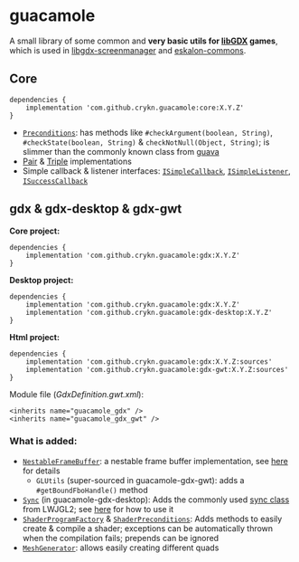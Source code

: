 # guacamole

A small library of some common and **very basic utils for [libGDX](https://github.com/libgdx/libgdx) games**, which is used in [libgdx-screenmanager](https://github.com/crykn/libgdx-screenmanager) and [eskalon-commons](https://github.com/eskalon/eskalon-commons).

## Core 

```
dependencies {
    implementation 'com.github.crykn.guacamole:core:X.Y.Z'
}
```

* [`Preconditions`](https://github.com/crykn/guacamole/blob/master/core/src/main/java/de/damios/guacamole/Preconditions.java): has methods like `#checkArgument(boolean, String)`, `#checkState(boolean, String)` & `checkNotNull(Object, String)`; is slimmer than the commonly known class from [guava](https://github.com/google/guava/wiki/PreconditionsExplained)
* [Pair](https://github.com/crykn/guacamole/blob/master/core/src/main/java/de/damios/guacamole/Pair.java) & [Triple](https://github.com/crykn/guacamole/blob/master/core/src/main/java/de/damios/guacamole/Triple.java) implementations
* Simple callback & listener interfaces: [`ISimpleCallback`](https://github.com/crykn/guacamole/blob/master/core/src/main/java/de/damios/guacamole/ISimpleCallback.java), [`ISimpleListener`](https://github.com/crykn/guacamole/blob/master/core/src/main/java/de/damios/guacamole/ISimpleListener.java), [`ISuccessCallback`](https://github.com/crykn/guacamole/blob/master/core/src/main/java/de/damios/guacamole/ISuccessCallback.java)

## gdx & gdx-desktop & gdx-gwt

**Core project:**

```
dependencies {
    implementation 'com.github.crykn.guacamole:gdx:X.Y.Z'
}
```

**Desktop project:**

```
dependencies {
    implementation 'com.github.crykn.guacamole:gdx:X.Y.Z'
    implementation 'com.github.crykn.guacamole:gdx-desktop:X.Y.Z'
}
```

**Html project:**

```
dependencies {
    implementation 'com.github.crykn.guacamole:gdx:X.Y.Z:sources'
    implementation 'com.github.crykn.guacamole:gdx-gwt:X.Y.Z:sources'
}
```

Module file (_GdxDefinition.gwt.xml_):

```
<inherits name="guacamole_gdx" />	
<inherits name="guacamole_gdx_gwt" />
```

### What is added:

* [`NestableFrameBuffer`](https://github.com/crykn/guacamole/blob/master/gdx/src/main/java/de/damios/guacamole/gdx/NestableFrameBuffer.java): a nestable frame buffer implementation, see [here](https://github.com/crykn/libgdx-screenmanager/wiki/Custom-FrameBuffer-implementation) for details
   * `GLUtils` (super-sourced in guacamole-gdx-gwt):  adds a `#getBoundFboHandle()` method
* [`Sync`](https://github.com/crykn/guacamole/blob/master/gdx-desktop/src/main/java/de/damios/guacamole/gdx/Sync.java) (in guacamole-gdx-desktop): Adds the commonly used [sync class](http://forum.lwjgl.org/index.php?topic=6582.msg34846#msg34846) from LWJGL2; see [here](https://github.com/crykn/guacamole/wiki/Sync-usage) for how to use it
* [`ShaderProgramFactory`](https://github.com/crykn/guacamole/blob/master/gdx/src/main/java/de/damios/guacamole/gdx/ShaderProgramFactory.java) & [`ShaderPreconditions`](https://github.com/crykn/guacamole/blob/master/gdx/src/main/java/de/damios/guacamole/gdx/ShaderProgramFactory.java#L107): Adds methods to easily create & compile a shader; exceptions can be automatically thrown when the compilation fails; prepends can be ignored
* [`MeshGenerator`](https://github.com/crykn/guacamole/blob/master/gdx/src/main/java/de/damios/guacamole/gdx/MeshGenerator.java): allows easily creating different quads


